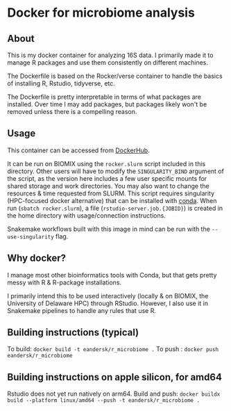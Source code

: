 # Docker for microbiome analysis

## About
This is my docker container for analyzing 16S data. I primarily made it to manage R packages and use them consistently on different machines.

The Dockerfile is based on the Rocker/verse container to handle the basics of installing R, Rstudio, tidyverse, etc. 

The Dockerfile is pretty interpretable in terms of what packages are installed. Over time I may add packages, but packages likely won't be removed unless there is a compelling reason.

## Usage
This container can be accessed from [DockerHub](https://hub.docker.com/r/eandersk/r_microbiome).

It can be run on BIOMIX using the `rocker.slurm` script included in this directory. Other users will have to modify the `SINGULARITY_BIND` argument of the script, as the version here includes a few user specific mounts for shared storage and work directories. You may also want to change the resources & time requested from SLURM. This script requires singularity (HPC-focused docker alternative) that can be installed with [conda](https://anaconda.org/conda-forge/singularity). When run (`sbatch rocker.slurm`), a file (`rstudio-server.job.{JOBID}`) is created in the home directory with usage/connection instructions.

Snakemake workflows built with this image in mind can be run with the `--use-singularity` flag.

## Why docker?
I manage most other bioinformatics tools with Conda, but that gets pretty messy with R & R-package installations.

I primarily intend this to be used interactively (locally & on BIOMIX, the University of Delaware HPC) through RStudio. However, I also use it in Snakemake pipelines to handle any rules that use R.

## Building instructions (typical)
To build: `docker build -t eandersk/r_microbiome .`
To push : `docker push eandersk/r_microbiome`

## Building instructions on apple silicon, for amd64
Rstudio does not yet run natively on arm64.
Build and push: `docker buildx build --platform linux/amd64 --push -t eandersk/r_microbiome .`